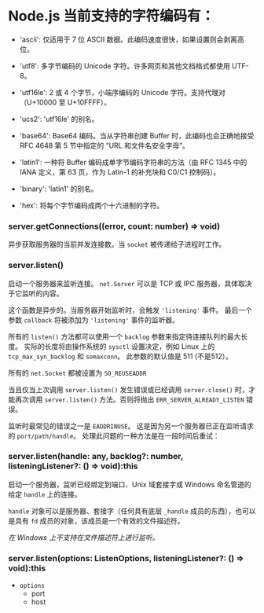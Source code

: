 # Node.js 当前支持的字符编码有：

* 'ascii': 仅适用于 7 位 ASCII 数据。此编码速度很快，如果设置则会剥离高位。

* 'utf8': 多字节编码的 Unicode 字符。许多网页和其他文档格式都使用 UTF-8。

* 'utf16le': 2 或 4 个字节，小端序编码的 Unicode 字符。支持代理对（U+10000 至 U+10FFFF）。

* 'ucs2': 'utf16le' 的别名。

* 'base64': Base64 编码。当从字符串创建 Buffer 时，此编码也会正确地接受 RFC 4648 第 5 节中指定的 “URL 和文件名安全字母”。

* 'latin1': 一种将 Buffer 编码成单字节编码字符串的方法（由 RFC 1345 中的 IANA 定义，第 63 页，作为 Latin-1 的补充块和 C0/C1 控制码）。

* 'binary': 'latin1' 的别名。

* 'hex': 将每个字节编码成两个十六进制的字符。




### **server.getConnections((error, count: number) => void)**
异步获取服务器的当前并发连接数。当 `socket` 被传递给子进程时工作。

### **server.listen()**
启动一个服务器来监听连接。 `net.Server` 可以是 TCP 或 IPC 服务器，具体取决于它监听的内容。

这个函数是异步的。当服务器开始监听时，会触发 `'listening'` 事件。 最后一个参数 `callback` 将被添加为 `'listening'` 事件的监听器。

所有的 `listen()` 方法都可以使用一个 `backlog` 参数来指定待连接队列的最大长度。 实际的长度将由操作系统的 `sysctl` 设置决定，例如 Linux 上的 `tcp_max_syn_backlog` 和 `somaxconn`。 此参数的默认值是 511 (不是512）。

所有的 `net.Socket` 都被设置为 `SO_REUSEADDR`

当且仅当上次调用 `server.listen()` 发生错误或已经调用 `server.close()` 时，才能再次调用 `server.listen()` 方法。否则将抛出 `ERR_SERVER_ALREADY_LISTEN` 错误。

监听时最常见的错误之一是 `EADDRINUSE`。 这是因为另一个服务器已正在监听请求的 `port/path/handle`。 处理此问题的一种方法是在一段时间后重试：


### **server.listen(handle: any, backlog?: number, listeningListener?: () => void):this**
启动一个服务器，监听已经绑定到端口、Unix 域套接字或 Windows 命名管道的给定 `handle` 上的连接。

`handle` 对象可以是服务器、套接字（任何具有底层 `_handle` 成员的东西），也可以是具有 `fd` 成员的对象，该成员是一个有效的文件描述符。

*在 Windows 上不支持在文件描述符上进行监听。*

### **server.listen(options: ListenOptions, listeningListener?: () => void):this**
* `options`
  * port <number>
  * host <string>